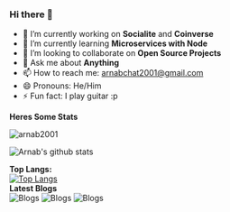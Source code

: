 ### Hi there 👋 


<!--
**arnab2001/arnab2001** is a ✨ _special_ ✨ repository because its `README.md` (this file) appears on your GitHub profile.
-->

- 🔭 I’m currently working on **Socialite** and **Coinverse**
- 🌱 I’m currently learning **Microservices with Node**
- 👯 I’m looking to collaborate on **Open Source Projects**
- 💬 Ask me about **Anything**
- 📫 How to reach me: arnabchat2001@gmail.com
- 😄 Pronouns: He/Him
- ⚡ Fun fact: I play guitar :p

**Heres Some Stats** <br/>
<p><img align="center" src="https://github-readme-streak-stats.herokuapp.com/?user=arnab2001&" alt="arnab2001" />

![Arnab's github stats](https://github-readme-stats.vercel.app/api?username=arnab2001&show_icons=true&theme=merko) </p>

**Top Langs:** <br/>
[![Top Langs](https://github-readme-stats.vercel.app/api/top-langs/?username=arnab2001&hide=ruby,less)](https://github.com/anuraghazra/github-readme-stats)
<br/>
**Latest Blogs** <br/>
![Blogs](https://hashnode-blog-cards.vercel.app/api/getHashnodeBlog?url=https://arnab2001.hashnode.dev/demystifying-api-architectures-a-comprehensive-guide&large=true&theme=dark)
![Blogs](https://hashnode-blog-cards.vercel.app/api/getHashnodeBlog?url=https://arnab2001.hashnode.dev/the-t3-stack&large=true&theme=dark)
![Blogs](https://hashnode-blog-cards.vercel.app/api/getHashnodeBlog?url=https://arnab2001.hashnode.dev/what-the-heck-is-proof-of-history&large=true&theme=dark)

